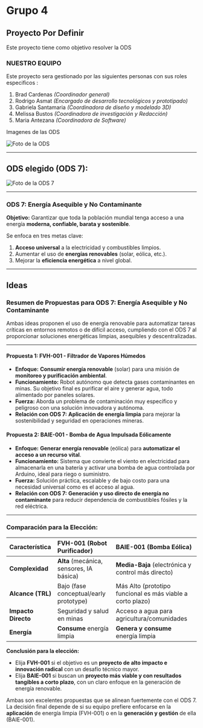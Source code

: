 # Grupo 4
## Proyecto Por Definir
Este proyecto tiene como objetivo resolver la ODS 
### NUESTRO EQUIPO 
Este proyecto sera gestionado por las siguientes personas con sus roles especificos : 
1.  Brad Cardenas *(Coordinador general)*
2.  Rodrigo Asmat *(Encargado de desarrollo tecnológicos y prototipado)*
3.  Gabriela Santamaria *(Coordinadora de diseño y modelado 3D)*
4.  Melissa Bustos *(Coordinadora de investigación y Redacción)* 
5.  Maria Antezana *(Coordinadora de Software)* 

Imagenes de las ODS

![Foto de la ODS](https://search-drive.com/wp-content/uploads/2021/12/ODS-ci%CC%81rculo-1024x727-1.png)  

---
## ODS elegido (ODS 7):

![Foto de la ODS 7](https://www.ormazabal.com/wp-content/uploads/2023/09/Post-ODS-7-1-2.jpg)  

---


### **ODS 7: Energía Asequible y No Contaminante**

**Objetivo:** Garantizar que toda la población mundial tenga acceso a una energía **moderna, confiable, barata y sostenible**.

Se enfoca en tres metas clave:
1.  **Acceso universal** a la electricidad y combustibles limpios.
2.  Aumentar el uso de **energías renovables** (solar, eólica, etc.).
3.  Mejorar la **eficiencia energética** a nivel global.

---
## Ideas

### **Resumen de Propuestas para ODS 7: Energía Asequible y No Contaminante**

Ambas ideas proponen el uso de energía renovable para automatizar tareas críticas en entornos remotos o de difícil acceso, cumpliendo con el ODS 7 al proporcionar soluciones energéticas limpias, asequibles y descentralizadas.

---

#### **Propuesta 1: FVH-001 - Filtrador de Vapores Húmedos**
*   **Enfoque:** **Consumir energía renovable** (solar) para una misión de **monitoreo y purificación ambiental**.
*   **Funcionamiento:** Robot autónomo que detecta gases contaminantes en minas. Su objetivo final es purificar el aire y generar agua, todo alimentado por paneles solares.
*   **Fuerza:** Aborda un problema de contaminación muy específico y peligroso con una solución innovadora y autónoma.
*   **Relación con ODS 7:** **Aplicación de energía limpia** para mejorar la sostenibilidad y seguridad en operaciones mineras.

#### **Propuesta 2: BAIE-001 - Bomba de Agua Impulsada Eólicamente**
*   **Enfoque:** **Generar energía renovable** (eólica) para **automatizar el acceso a un recurso vital**.
*   **Funcionamiento:** Sistema que convierte el viento en electricidad para almacenarla en una batería y activar una bomba de agua controlada por Arduino, ideal para riego o suministro.
*   **Fuerza:** Solución práctica, escalable y de bajo costo para una necesidad universal como es el acceso al agua.
*   **Relación con ODS 7:** **Generación y uso directo de energía no contaminante** para reducir dependencia de combustibles fósiles y la red eléctrica.

---

### **Comparación para la Elección:**

| Característica | **FVH-001 (Robot Purificador)** | **BAIE-001 (Bomba Eólica)** |
| :--- | :--- | :--- |
| **Complexidad** | **Alta** (mecánica, sensores, IA básica) | **Media-Baja** (electrónica y control más directo) |
| **Alcance (TRL)** | Bajo (fase conceptual/early prototype) | Más Alto (prototipo funcional es más viable a corto plazo) |
| **Impacto Directo** | Seguridad y salud en minas | Acceso a agua para agricultura/comunidades |
| **Energía** | **Consume** energía limpia | **Genera y consume** energía limpia |

**Conclusión para la elección:**
*   Elija **FVH-001** si el objetivo es un **proyecto de alto impacto e innovación radical** con un desafío técnico mayor.
*   Elija **BAIE-001** si buscan un **proyecto más viable y con resultados tangibles a corto plazo**, con un claro enfoque en la generación de energía renovable.

Ambas son excelentes propuestas que se alinean fuertemente con el ODS 7. La decisión final depende de si su equipo prefiere enfocarse en la **aplicación** de energía limpia (FVH-001) o en la **generación y gestión** de ella (BAIE-001).
